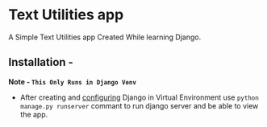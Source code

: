 # Text Utilities app
A Simple Text Utilities app Created While learning Django.

## Installation - 
__Note - `This Only Runs in Django Venv`__
- After creating and [configuring](https://docs.djangoproject.com/en/3.0/howto/windows/) Django in Virtual Environment use `python manage.py runserver` commant to run django server and be able to view the app.
